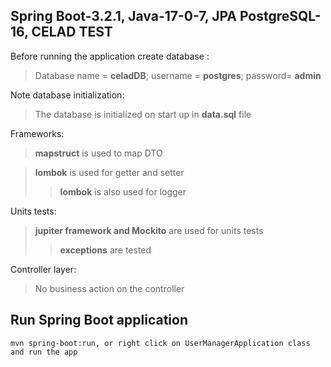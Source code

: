 ## Spring Boot-3.2.1, Java-17-0-7, JPA PostgreSQL-16, CELAD TEST

Before running the application create database :
> Database name = **celadDB**; username = **postgres**; password= **admin**

Note database initialization:
> The database is initialized on start up in **data.sql** file

Frameworks:
> **mapstruct** is used to map DTO

> **lombok** is used for getter and setter
> > **lombok** is also used for logger

Units tests:
> **jupiter framework and Mockito** are used for units tests
> > **exceptions** are tested

Controller layer:
> No business action on the controller

## Run Spring Boot application
```
mvn spring-boot:run, or right click on UserManagerApplication class and run the app
```

